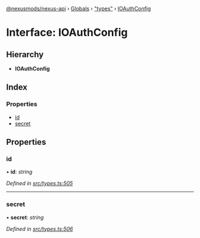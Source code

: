 [@nexusmods/nexus-api](../README.md) › [Globals](../globals.md) › ["types"](../modules/_types_.md) › [IOAuthConfig](_types_.ioauthconfig.md)

# Interface: IOAuthConfig

## Hierarchy

* **IOAuthConfig**

## Index

### Properties

* [id](_types_.ioauthconfig.md#id)
* [secret](_types_.ioauthconfig.md#secret)

## Properties

###  id

• **id**: *string*

*Defined in [src/types.ts:505](https://github.com/Nexus-Mods/node-nexus-api/blob/5dbdef6/src/types.ts#L505)*

___

###  secret

• **secret**: *string*

*Defined in [src/types.ts:506](https://github.com/Nexus-Mods/node-nexus-api/blob/5dbdef6/src/types.ts#L506)*
